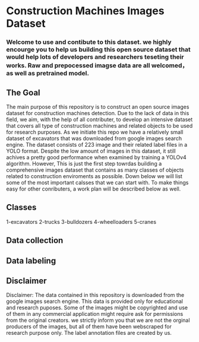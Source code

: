 # Construction Machines Images Dataset

### Welcome to use and contibute to this dataset. we highly encourge you to help us building this open source dataset that would help lots of developers and researchers teseting their works. Raw and prepocessed imagse data are all welcomed， as well as pretrained model. 
## The Goal
The main purpose of this repository is to construct an open source images dataset for construction machines detection. Due to the lack of data in this field, we aim, with the help of all contributer, to develop an intensive dataset that covers all type of construction machines and related objects to be used for research purposes.  As we initiate this repo we have a relatively small dataset of excavators that was downloaded from google images search engine. The dataset consists of 223 image and their related label files in a YOLO format. Despite the low amount of images in this dataset, it still achives a pretty good performance when examined by training a YOLOv4 algorithm. However, This is just the first step towrdas building a comprehensive images dataset that contains as many classes of objects related to construction enviroments as possible. Down below we will list some of the most important calsses that we can start with. To make things easy for other conributers, a work plan will be described below as well. 

## Classes 
1-excavators
2-trucks
3-bulldozers 
4-wheelloaders
5-cranes


## Data collection 

## Data labeling 


## Disclaimer 
Disclaimer: 
The data contained in this repository is downloaded from the google images search engine. This data is provided only for educational and research puposes. Some of the images might be copyrighted and use of them in any commercial application might require ask for permissions from the original creators. we strictly inform you that we are not the orginal producers of the images, but all of them have been webscraped for research purpose only. The label annotation files are created by us. 


